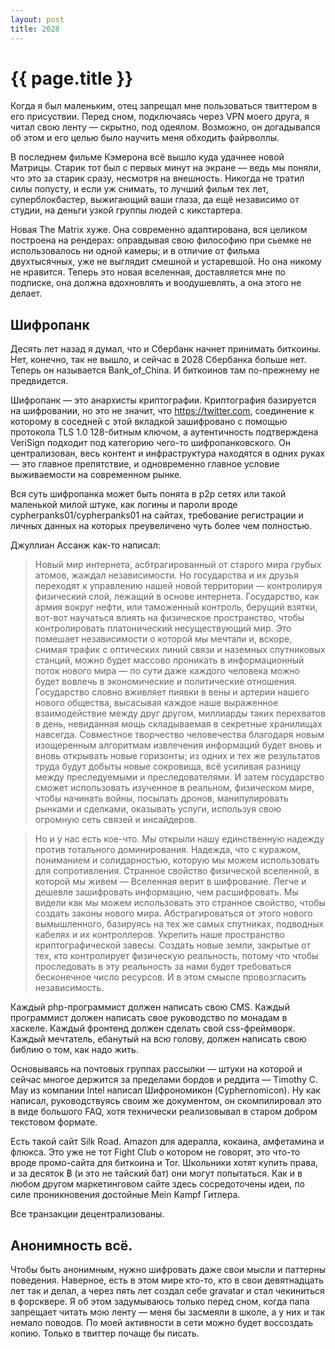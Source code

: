 ```yaml
---
layout: post
title: 2028
---
```

# {{ page.title }}

Когда я был маленьким, отец запрещал мне пользоваться твиттером в его присуствии. Перед сном, подключаясь через VPN моего друга, я читал свою ленту — скрытно, под одеялом. Возможно, он догадывался об этом и его целью было научить меня обходить файрволлы. 

В последнем фильме Кэмерона всё вышло куда удачнее новой Матрицы. Старик тот был с первых минут на экране — ведь мы поняли, что это за старик сразу, несмотря на внешность. Никогда не тратил силы попусту, и если уж снимать, то лучший фильм тех лет, суперблокбастер, выжигающий ваши глаза, да ещё независимо от студии, на деньги узкой группы людей с кикстартера. 

Новая The Matrix хуже. Она современно адаптирована, вся целиком построена на рендерах: оправдывая свою философию при сьемке не использовалось ни одной камеры; и в отличие от фильма двухтысячных, уже не выглядит смешной и устаревшой. Но она никому не нравится. Теперь это новая вселенная, доставляется мне по подписке, она должна вдохновлять и воодушевлять, а она этого не делает. 

## Шифропанк

Десять лет назад я думал, что и Сбербанк начнет принимать биткоины. Нет, конечно, так не вышло, и сейчас в 2028 Сбербанка больше нет. Теперь он называется Bank_of_China. И биткоинов там по-прежнему не предвидется. 

Шифропанк — это анархисты криптографии. Криптография базируется на шифровании, но это не значит, что https://twitter.com, соединение к которому в соседней с этой вкладкой зашифровано с помощью протокола TLS 1.0 128-битным ключом, а аутентичность подтверждена VeriSign подходит под категорию чего-то шифропанковского. Он централизован, весь контент и инфраструктура находятся в одних руках — это главное препятствие, и одновременно главное условие выживаемости на современном рынке. 

Вся суть шифропанка может быть понята в p2p сетях или такой маленькой милой штуке, как  логины и пароли вроде cypherpanks01/cypherpanks01 на сайтах, требование регистрации и личных данных на которых преувеличено чуть более чем полностью.

Джуллиан Ассанж как-то написал:

> Новый мир интернета, асбтрагированный от старого мира грубых атомов, жаждал независимости. Но государства и их друзья переходят к управлению нашей новой территории  — контролируя физический слой, лежащий в основе интернета. Государство, как армия вокруг нефти, или таможенный контроль, берущий взятки, вот-вот научаться влиять на физическое пространство, чтобы контролировать платонический несуществующий мир.  Это помешает независимости о которой мы мечтали и, вскоре, снимая трафик с оптических линий связи и наземных спутниковых станций, можно будет массово проникать в информационный поток нового мира — по сути даже каждого человека можно будет вовлечь в экономические и политические отношения. Государство словно вживляет пиявки в вены и артерии нашего нового общества, высасывая каждое наше выраженное взаимодействие между друг другом, миллиарды таких перехватов в день, невиданная мощь складываемая в секретные хранилищах навсегда. Совместное творчество человечества благодаря новым изощеренным алгоритмам извлечения информаций будет вновь и вновь открывать новые горизонты; из одних и тех же результатов труда будут добыты новые сокровища, всё усиливая разницу между преследуемыми и преследователями. И затем государство сможет использовать изученное в реальном, физическом мире, чтобы начинать войны, посылать дронов, манипулировать рынками и сделками, оказывать услуги, используя свою огромную сеть связей и инсайдеров.

> Но и у нас есть кое-что. Мы открыли нашу единственную надежду против тотального доминирования. Надежда, что с куражом, пониманием и солидарностью, которую мы можем использовать для сопротивления. Странное свойство физической вселенной, в которой мы живем — Вселенная верит в шифрование. Легче и дешевле зашифровать информацию, чем расшифровать. Мы видели как мы можем использовать это странное свойство, чтобы создать законы нового мира. Абстрагироваться от этого нового вымышленного, базируясь на тех же самых спутниках, подводных кабелях и их контроллеров. Укрепить наше пространство криптографической завесы. Создать новые земли, закрытые от тех, кто контролирует физическую реальность, потому что чтобы проследовать в эту реальность за нами будет требоваться бесконечное число ресурсов. И в этом смысле провозгласить независимость. 

Каждый php-программист должен написать свою CMS. Каждый программист должен написать свое руководство по монадам в хаскеле. Каждый фронтенд должен сделать свой css-фреймворк. Каждый мечтатель, ебанутый на всю голову, должен написать свою библию о том, как надо жить.

Основываясь на почтовых группах рассылки — штуки на которой и сейчас многое держится за пределами бордов и реддита — Timothy C. May из компании Intel написал Шифрономикон (Cyphernomicon). Ну как написал, руководствуясь своим же документом, он скомпилировал это в виде большого FAQ, хотя технически реализовывал в старом добром текстовом формате.

Есть такой сайт Silk Road. Amazon для адералла, кокаина, амфетамина и флюкса.  Это уже не тот Fight Club о котором не говорят, это что-то вроде промо-сайта для биткоина и Tor. Школьники хотят купить права, и за десяток ฿ (и это не тайский бат) они могут попытаться. Как и в любом другом маркетинговом сайте здесь сосредоточены идеи, по силе проникновения достойные Mein Kampf Гитлера. 

Все транзакции децентрализованы. 

## Анонимность всё.

Чтобы быть анонимным, нужно шифровать даже свои мысли и паттерны поведения. Наверное, есть в этом мире кто-то, кто в свои девятнадцать лет так и делал, а через пять лет создал себе gravatar и стал чекиниться в форсквере. Я об этом задумываюсь только перед сном, когда папа запрещает читать мою ленту — меня бы засмеяли в школе, а у них и так немало поводов. По моей активности в сети можно будет воссоздать копию. Только в твиттер почаще бы писать.

